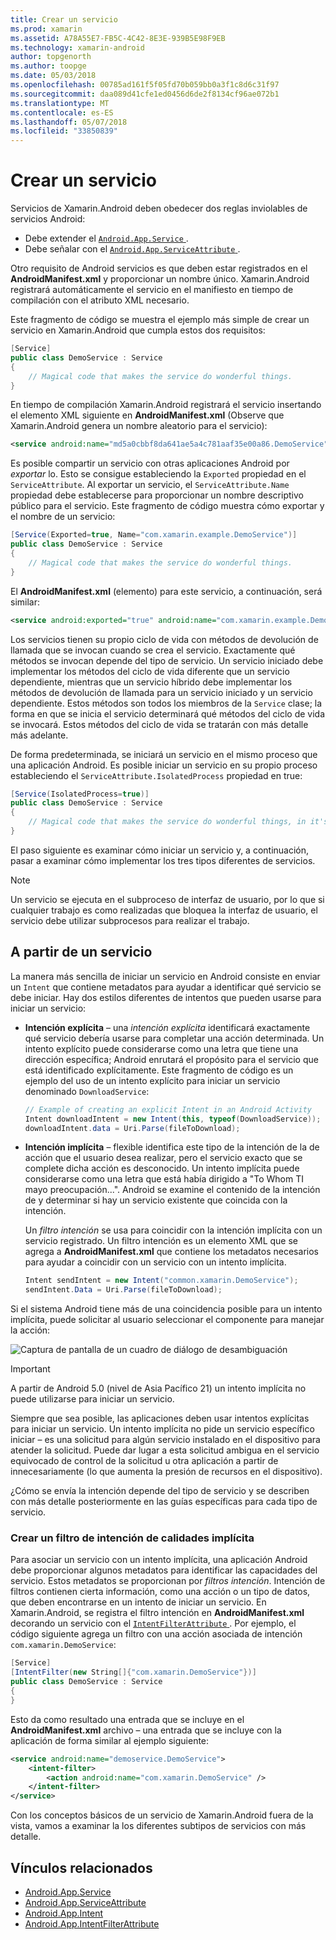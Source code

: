 ```yaml
---
title: Crear un servicio
ms.prod: xamarin
ms.assetid: A78A55E7-FB5C-4C42-8E3E-939B5E98F9EB
ms.technology: xamarin-android
author: topgenorth
ms.author: toopge
ms.date: 05/03/2018
ms.openlocfilehash: 00785ad161f5f05fd70b059bb0a3f1c8d6c31f97
ms.sourcegitcommit: daa089d41cfe1ed0456d6de2f8134cf96ae072b1
ms.translationtype: MT
ms.contentlocale: es-ES
ms.lasthandoff: 05/07/2018
ms.locfileid: "33850839"
---
```

# <a name="creating-a-service"></a>Crear un servicio

Servicios de Xamarin.Android deben obedecer dos reglas inviolables de servicios Android:

* Debe extender el [ `Android.App.Service` ](https://developer.xamarin.com/api/type/Android.App.Service/).
* Debe señalar con el [ `Android.App.ServiceAttribute` ](https://developer.xamarin.com/api/type/Android.App.ServiceAttribute/).

Otro requisito de Android servicios es que deben estar registrados en el **AndroidManifest.xml** y proporcionar un nombre único. Xamarin.Android registrará automáticamente el servicio en el manifiesto en tiempo de compilación con el atributo XML necesario.

Este fragmento de código se muestra el ejemplo más simple de crear un servicio en Xamarin.Android que cumpla estos dos requisitos:  

```csharp
[Service]
public class DemoService : Service
{
    // Magical code that makes the service do wonderful things.
}
```

En tiempo de compilación Xamarin.Android registrará el servicio insertando el elemento XML siguiente en **AndroidManifest.xml** (Observe que Xamarin.Android genera un nombre aleatorio para el servicio):

```xml
<service android:name="md5a0cbbf8da641ae5a4c781aaf35e00a86.DemoService" />
```

Es posible compartir un servicio con otras aplicaciones Android por _exportar_ lo. Esto se consigue estableciendo la `Exported` propiedad en el `ServiceAttribute`. Al exportar un servicio, el `ServiceAttribute.Name` propiedad debe establecerse para proporcionar un nombre descriptivo público para el servicio. Este fragmento de código muestra cómo exportar y el nombre de un servicio:

```csharp
[Service(Exported=true, Name="com.xamarin.example.DemoService")]
public class DemoService : Service
{
    // Magical code that makes the service do wonderful things.
}
```

El **AndroidManifest.xml** (elemento) para este servicio, a continuación, será similar:

```xml
<service android:exported="true" android:name="com.xamarin.example.DemoService" />
```

Los servicios tienen su propio ciclo de vida con métodos de devolución de llamada que se invocan cuando se crea el servicio. Exactamente qué métodos se invocan depende del tipo de servicio. Un servicio iniciado debe implementar los métodos del ciclo de vida diferente que un servicio dependiente, mientras que un servicio híbrido debe implementar los métodos de devolución de llamada para un servicio iniciado y un servicio dependiente. Estos métodos son todos los miembros de la `Service` clase; la forma en que se inicia el servicio determinará qué métodos del ciclo de vida se invocará. Estos métodos del ciclo de vida se tratarán con más detalle más adelante.

De forma predeterminada, se iniciará un servicio en el mismo proceso que una aplicación Android. Es posible iniciar un servicio en su propio proceso estableciendo el `ServiceAttribute.IsolatedProcess` propiedad en true:

```csharp
[Service(IsolatedProcess=true)]
public class DemoService : Service
{
    // Magical code that makes the service do wonderful things, in it's own process!
}
```

El paso siguiente es examinar cómo iniciar un servicio y, a continuación, pasar a examinar cómo implementar los tres tipos diferentes de servicios.

> [!NOTE]
> Un servicio se ejecuta en el subproceso de interfaz de usuario, por lo que si cualquier trabajo es como realizadas que bloquea la interfaz de usuario, el servicio debe utilizar subprocesos para realizar el trabajo.

## <a name="starting-a-service"></a>A partir de un servicio

La manera más sencilla de iniciar un servicio en Android consiste en enviar un `Intent` que contiene metadatos para ayudar a identificar qué servicio se debe iniciar. Hay dos estilos diferentes de intentos que pueden usarse para iniciar un servicio:

-   **Intención explícita** &ndash; una _intención explícita_ identificará exactamente qué servicio debería usarse para completar una acción determinada. Un intento explícito puede considerarse como una letra que tiene una dirección específica; Android enrutará el propósito para el servicio que está identificado explícitamente. Este fragmento de código es un ejemplo del uso de un intento explícito para iniciar un servicio denominado `DownloadService`:

    ```csharp
    // Example of creating an explicit Intent in an Android Activity
    Intent downloadIntent = new Intent(this, typeof(DownloadService));
    downloadIntent.data = Uri.Parse(fileToDownload);
    ```

-   **Intención implícita** &ndash; flexible identifica este tipo de la intención de la de acción que el usuario desea realizar, pero el servicio exacto que se complete dicha acción es desconocido. Un intento implícita puede considerarse como una letra que está había dirigido a "To Whom TI mayo preocupación...".
    Android se examine el contenido de la intención de y determinar si hay un servicio existente que coincida con la intención.

    Un _filtro intención_ se usa para coincidir con la intención implícita con un servicio registrado. Un filtro intención es un elemento XML que se agrega a **AndroidManifest.xml** que contiene los metadatos necesarios para ayudar a coincidir con un servicio con un intento implícita.

    ```csharp
    Intent sendIntent = new Intent("common.xamarin.DemoService");
    sendIntent.Data = Uri.Parse(fileToDownload);
    ```

Si el sistema Android tiene más de una coincidencia posible para un intento implícita, puede solicitar al usuario seleccionar el componente para manejar la acción:

![Captura de pantalla de un cuadro de diálogo de desambiguación](images/creating-a-service-01.png "captura de pantalla de un cuadro de diálogo de desambiguación")

> [!IMPORTANT]
> A partir de Android 5.0 (nivel de Asia Pacífico 21) un intento implícita no puede utilizarse para iniciar un servicio.

Siempre que sea posible, las aplicaciones deben usar intentos explícitas para iniciar un servicio. Un intento implícita no pide un servicio específico iniciar &ndash; es una solicitud para algún servicio instalado en el dispositivo para atender la solicitud. Puede dar lugar a esta solicitud ambigua en el servicio equivocado de control de la solicitud u otra aplicación a partir de innecesariamente (lo que aumenta la presión de recursos en el dispositivo).

¿Cómo se envía la intención depende del tipo de servicio y se describen con más detalle posteriormente en las guías específicas para cada tipo de servicio.


### <a name="creating-an-intent-filter-for-implicit-intents"></a>Crear un filtro de intención de calidades implícita

Para asociar un servicio con un intento implícita, una aplicación Android debe proporcionar algunos metadatos para identificar las capacidades del servicio. Estos metadatos se proporcionan por _filtros intención_. Intención de filtros contienen cierta información, como una acción o un tipo de datos, que deben encontrarse en un intento de iniciar un servicio. En Xamarin.Android, se registra el filtro intención en **AndroidManifest.xml** decorando un servicio con el [ `IntentFilterAttribute` ](https://developer.xamarin.com/api/type/Android.App.IntentFilterAttribute/). Por ejemplo, el código siguiente agrega un filtro con una acción asociada de intención `com.xamarin.DemoService`:

```csharp
[Service]
[IntentFilter(new String[]{"com.xamarin.DemoService"})]
public class DemoService : Service
{
}
```

Esto da como resultado una entrada que se incluye en el **AndroidManifest.xml** archivo &ndash; una entrada que se incluye con la aplicación de forma similar al ejemplo siguiente:

```xml
<service android:name="demoservice.DemoService">
    <intent-filter>
        <action android:name="com.xamarin.DemoService" />
    </intent-filter>
</service>
```

Con los conceptos básicos de un servicio de Xamarin.Android fuera de la vista, vamos a examinar la los diferentes subtipos de servicios con más detalle.


## <a name="related-links"></a>Vínculos relacionados

- [Android.App.Service](https://developer.xamarin.com/api/type/Android.App.Service/)
- [Android.App.ServiceAttribute](https://developer.xamarin.com/api/type/Android.App.ServiceAttribute/)
- [Android.App.Intent](https://developer.xamarin.com/api/type/Android.Content.Intent/)
- [Android.App.IntentFilterAttribute](https://developer.xamarin.com/api/type/Android.App.IntentFilterAttribute/)
